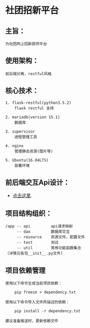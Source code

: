 # 社团招新平台

## 主旨：
    为社团网上招新提供平台
## 使用架构：
    前后端分离，restful风格
## 核心技术：
    1. flask-restful(python3.5.2)
        flask restful 支持
        
    2. mariadb(version 15.1)
        数据库
        
    3. supervisor
        进程管理工具

    4. nginx
        管理静态资源(图片等)

    5. Ubuntu(16.04LTS)
        部署环境
    
## 前后端交互Api设计：
- [点击这里](https://github.com/Rabbit-A512/clubpp).

## 项目结构组织：
    /app -- api         api请求映射
         -- dao         数据库交互
         -- resource    资源文件，配置文件
         -- test        测试
         -- util        常用功能函数集合
    （详情见各包__init__.py文件)
## 项目依赖管理
    使用以下命令生成当前项目依赖：
```
    pip freeze > dependency.txt
```
    
    
    使用以下命令导入文件所描述的依赖：
```
    pip install -r dependency.txt
```
    
    
    建议准备推送时，更新依赖文件